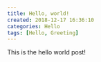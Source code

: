 ```yaml
---
title: Hello, world!
created: 2018-12-17 16:36:10
categories: Hello
tags: [Hello, Greeting]
---
```


This is the hello world post!
